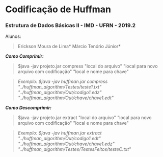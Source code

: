 # Codificação de Huffman

 ### Estrutura de Dados Básicas II - IMD - UFRN - 2019.2

 Alunos:
 
 >Erickson Moura de Lima*
 >Márcio Tenório Júnior*
 
 ***Como Comprimir:***
 
 > $java -jav projeto.jar compress "local do arquivo" "local para novo arquivo com codificação" "local e nome para chave"
  
 >*Exemplo: $java -jav huffman.jar compress "../huffman_algorithm/Testes/teste1.txt" "../huffman_algorithm/Out/codigo1.edz" "../huffman_algorithm/Out/chave/chave1.edt"*

***Como Descomprimir:***
 
 > $java -jav projeto.jar extract "local do arquivo" "local para novo arquivo com codificação" "local e nome para chave"
  
 >*Exemplo: $java -jav huffman.jar extract "../huffman_algorithm/Out/codigo1.edt" "../huffman_algorithm/Out/chave/chave1.edz" "../huffman_algorithm/Testes/TestesFeitos/testeC.txt"* 

  




